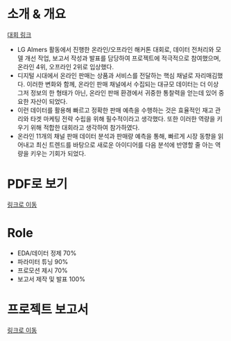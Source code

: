 # 소개 & 개요
[대회 링크](https://dacon.io/competitions/official/236156/overview/description)
- LG AImers 활동에서 진행한 온라인/오프라인 해커톤 대회로, 데이터 전처리와 모델 개선 작업, 보고서 작성과 발표를 담당하여 프로젝트에 적극적으로 참여했으며, 온라인 4위, 오프라인 2위로 입상했다.
- 디지털 시대에서 온라인 판매는 상품과 서비스를 전달하는 핵심 채널로 자리매김했다. 이러한 변화와 함께, 온라인 판매 채널에서 수집되는 대규모 데이터는 더 이상 그저 정보의 한 형태가 아닌, 온라인 판매 환경에서 귀중한 통찰력을 얻는데 있어 중요한 자산이 되었다.
- 이런 데이터를 활용해 빠르고 정확한 판매 예측을 수행하는 것은 효율적인 재고 관리와 타겟 마케팅 전략 수립을 위해 필수적이라고 생각했다. 또한 이러한 역량을 키우기 위해 적합한 대회라고 생각하여 참가하였다.
- 온라인 11개의 채널 판매 데이터 분석과 판매량 예측을 통해, 빠르게 시장 동향을 읽어내고 최신 트렌드를 바탕으로 새로운 아이디어를 다음 분석에 반영할 줄 아는 역량을 키우는 기회가 되었다.


# PDF로 보기
[링크로 이동](https://github.com/osoomin1503/Contest_code/blob/main/5_2023_%EC%98%A8%EB%9D%BC%EC%9D%B8%20%EC%B1%84%EB%84%90%20%ED%8C%90%EB%A7%A4%EB%9F%89%20%EC%98%88%EC%B8%A1/LG-Aimers-%EC%98%A4%ED%94%84%EB%9D%BC%EC%9D%B8-%ED%95%B4%EC%BB%A4%ED%86%A4_%EC%8A%A4%ED%8B%B8%EB%A9%94%EC%9D%B4%ED%8A%B8_%EC%B5%9C%EC%A2%85.pdf)


# Role
- EDA/데이터 정제 70%
- 파라미터 튜닝 90%
- 프로모션 제시 70%
- 보고서 제작 및 발표 100%


# 프로젝트 보고서
[링크로 이동](https://www.notion.so/AI-439b2ddbce6646a3b0f00abe84d109ad?pvs=4#8abca8ad1ef9442c8ef91b951718e059)


